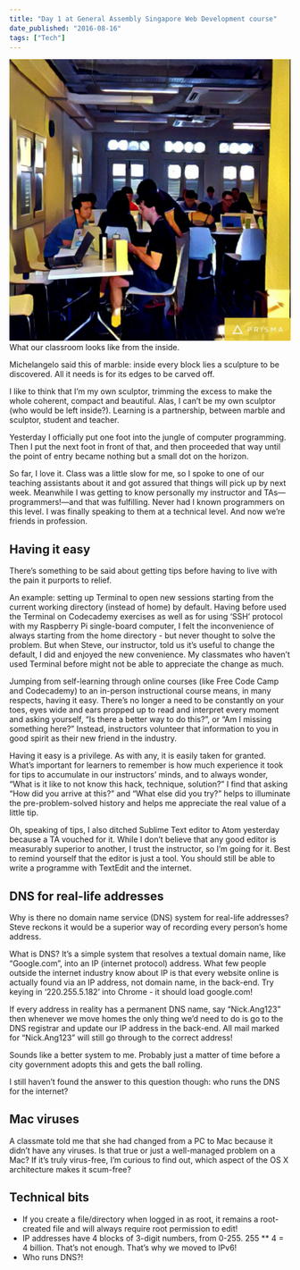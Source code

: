 ```yaml
---
title: "Day 1 at General Assembly Singapore Web Development course"
date_published: "2016-08-16"
tags: ["Tech"]
---
```


![classroom at general assembly singapore](images/ga-image-1024x1024.jpg) What our classroom looks like from the inside.

Michelangelo said this of marble: inside every block lies a sculpture to be discovered. All it needs is for its edges to be carved off.

I like to think that I’m my own sculptor, trimming the excess to make the whole coherent, compact and beautiful. Alas, I can’t be my own sculptor (who would be left inside?). Learning is a partnership, between marble and sculptor, student and teacher.

Yesterday I officially put one foot into the jungle of computer programming. Then I put the next foot in front of that, and then proceeded that way until the point of entry became nothing but a small dot on the horizon.

So far, I love it. Class was a little slow for me, so I spoke to one of our teaching assistants about it and got assured that things will pick up by next week. Meanwhile I was getting to know personally my instructor and TAs—programmers!—and that was fulfilling. Never had I known programmers on this level. I was finally speaking to them at a technical level. And now we’re friends in profession.

## Having it easy

There’s something to be said about getting tips before having to live with the pain it purports to relief.

An example: setting up Terminal to open new sessions starting from the current working directory (instead of home) by default. Having before used the Terminal on Codecademy exercises as well as for using ‘SSH’ protocol with my Raspberry Pi single-board computer, I felt the inconvenience of always starting from the home directory - but never thought to solve the problem. But when Steve, our instructor, told us it’s useful to change the default, I did and enjoyed the new convenience. My classmates who haven’t used Terminal before might not be able to appreciate the change as much.

Jumping from self-learning through online courses (like Free Code Camp and Codecademy) to an in-person instructional course means, in many respects, having it easy. There’s no longer a need to be constantly on your toes, eyes wide and ears propped up to read and interpret every moment and asking yourself, “Is there a better way to do this?”, or “Am I missing something here?” Instead, instructors volunteer that information to you in good spirit as their new friend in the industry.

Having it easy is a privilege. As with any, it is easily taken for granted. What’s important for learners to remember is how much experience it took for tips to accumulate in our instructors’ minds, and to always wonder, “What is it like to not know this hack, technique, solution?” I find that asking “How did you arrive at this?” and “What else did you try?” helps to illuminate the pre-problem-solved history and helps me appreciate the real value of a little tip.

Oh, speaking of tips, I also ditched Sublime Text editor to Atom yesterday because a TA vouched for it. While I don’t believe that any good editor is measurably superior to another, I trust the instructor, so I’m going for it. Best to remind yourself that the editor is just a tool. You should still be able to write a programme with TextEdit and the internet.

## DNS for real-life addresses

Why is there no domain name service (DNS) system for real-life addresses? Steve reckons it would be a superior way of recording every person’s home address.

What is DNS? It’s a simple system that resolves a textual domain name, like “Google.com”, into an IP (internet protocol) address. What few people outside the internet industry know about IP is that every website online is actually found via an IP address, not domain name, in the back-end. Try keying in ‘220.255.5.182’ into Chrome - it should load google.com!

If every address in reality has a permanent DNS name, say “Nick.Ang123” then whenever we move homes the only thing we’d need to do is go to the DNS registrar and update our IP address in the back-end. All mail marked for “Nick.Ang123” will still go through to the correct address!

Sounds like a better system to me. Probably just a matter of time before a city government adopts this and gets the ball rolling.

I still haven’t found the answer to this question though: who runs the DNS for the internet?

## Mac viruses

A classmate told me that she had changed from a PC to Mac because it didn’t have any viruses. Is that true or just a well-managed problem on a Mac? If it’s truly virus-free, I’m curious to find out, which aspect of the OS X architecture makes it scum-free?

## Technical bits

- If you create a file/directory when logged in as root, it remains a root-created file and will always require root permission to edit!
- IP addresses have 4 blocks of 3-digit numbers, from 0-255. 255 \*\* 4 = 4 billion. That’s not enough. That’s why we moved to IPv6!
- Who runs DNS?!
